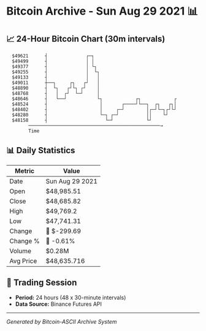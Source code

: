 # Bitcoin Archive - Sun Aug 29 2021 📊

## 📈 24-Hour Bitcoin Chart (30m intervals)

```
  $49621      ┤              ┌─┐                               
  $49499      ┤              │ │                               
  $49377      ┤              │ └┐                              
  $49255      ┤              │  └┐                             
  $49133      ┤              │   │                             
  $49011      ┼──┐     ┌┐   ┌┘   │                             
  $48890      ┤  └┐   ┌┘└┐ ┌┘    │                             
  $48768      ┤   │  ┌┘  └─┘     │                             
  $48646      ┤   └──┘           └┐            ┌┐            ┌ 
  $48524      ┤                   │       ┌────┘└──┐  ┌┐   ┌┐│ 
  $48402      ┤                   │     ┌─┘        │┌─┘└─┐┌┘└┘ 
  $48280      ┤                   └─┐ ┌─┘          ││    └┘    
  $48158      ┤                     └─┘            └┘          
        ────────────────────────────────────────────────→
        Time
```

## 📊 Daily Statistics

| Metric | Value |
|--------|-------|
| Date | Sun Aug 29 2021 |
| Open | $48,985.51 |
| Close | $48,685.82 |
| High | $49,769.2 |
| Low | $47,741.31 |
| Change | 🔴 $-299.69 |
| Change % | 🔴 -0.61% |
| Volume | $0.28M |
| Avg Price | $48,635.716 |

## 📅 Trading Session

- **Period:** 24 hours (48 x 30-minute intervals)
- **Data Source:** Binance Futures API

---
*Generated by Bitcoin-ASCII Archive System*
